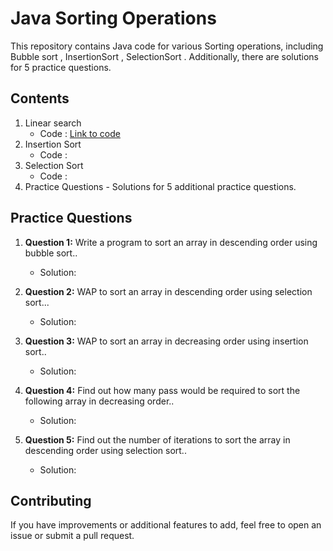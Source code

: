 # Java Sorting Operations

This repository contains Java code for various Sorting operations, including Bubble sort , InsertionSort , SelectionSort . Additionally, there are solutions for 5 practice questions.

## Contents

1. Linear search
   - Code : [Link to code](https://github.com/adityaprajapati10/DSA-Java/blob/main/Sorting/BubbleSort.java)
2. Insertion Sort
   - Code : 
3. Selection Sort 
   - Code :
6. Practice Questions - Solutions for 5 additional practice questions.


## Practice Questions

1. **Question 1:** Write a program to sort an array in descending order using bubble sort..
   - Solution:
     
2. **Question 2:** WAP to sort an array in descending order using selection sort...
   - Solution: 

3. **Question 3:** WAP to sort an array in decreasing order using insertion sort..
   - Solution: 
     
4. **Question 4:** Find out how many pass would be required to sort the following array in decreasing order..
   - Solution: 

5. **Question 5:** Find out the number of iterations to sort the array in descending order using selection sort..
   - Solution: 
## Contributing

If you have improvements or additional features to add, feel free to open an issue or submit a pull request.

